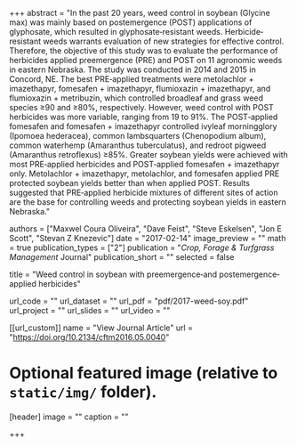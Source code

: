 +++
abstract = "In the past 20 years, weed control in soybean (Glycine max) was mainly based on postemergence (POST) applications of glyphosate, which resulted in glyphosate‐resistant weeds. Herbicide‐resistant weeds warrants evaluation of new strategies for effective control. Therefore, the objective of this study was to evaluate the performance of herbicides applied preemergence (PRE) and POST on 11 agronomic weeds in eastern Nebraska. The study was conducted in 2014 and 2015 in Concord, NE. The best PRE‐applied treatments were metolachlor + imazethapyr, fomesafen + imazethapyr, flumioxazin + imazethapyr, and flumioxazin + metribuzin, which controlled broadleaf and grass weed species ≥90 and ≥80%, respectively. However, weed control with POST herbicides was more variable, ranging from 19 to 91%. The POST‐applied fomesafen and fomesafen + imazethapyr controlled ivyleaf morningglory (Ipomoea hederacea), common lambsquarters (Chenopodium album), common waterhemp (Amaranthus tuberculatus), and redroot pigweed (Amaranthus retroflexus) ≥85%. Greater soybean yields were achieved with most PRE‐applied herbicides and POST‐applied fomesafen + imazethapyr only. Metolachlor + imazethapyr, metolachlor, and fomesafen applied PRE protected soybean yields better than when applied POST. Results suggested that PRE‐applied herbicide mixtures of different sites of action are the base for controlling weeds and protecting soybean yields in eastern Nebraska."

authors = ["Maxwel Coura Oliveira", "Dave Feist", "Steve Eskelsen", "Jon E Scott", "Stevan Z Knezevic"]
date = "2017-02-14"
image_preview = ""
math = true
publication_types = ["2"]
publication = "*Crop, Forage & Turfgrass Management* Journal"
publication_short = ""
selected = false

title = "Weed control in soybean with preemergence‐and postemergence‐applied herbicides"

url_code = ""
url_dataset = ""
url_pdf = "pdf/2017-weed-soy.pdf"
url_project = ""
url_slides = ""
url_video = ""

[[url_custom]]
name = "View Journal Article"
url = "https://doi.org/10.2134/cftm2016.05.0040"

# Optional featured image (relative to `static/img/` folder).
[header]
image = ""
caption = ""

+++
